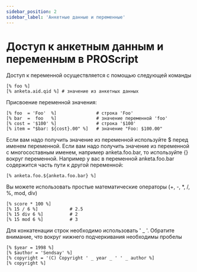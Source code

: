 ```yaml
---
sidebar_position: 2
sidebar_label: 'Анкетные данные и переменные'
---
```


# Доступ к анкетным данным и переменным в PROScript

Доступ к переменной осуществляется с помощью следующей команды

```
[% foo %]
[% anketa.aid.qid %] # значение из анкетных данных
```

Присвоение переменной значения:

```
[% foo  = 'Foo'  %]               # строка 'Foo'
[% bar  =  foo   %]               # значение переменной 'foo'
[% cost = '$100' %]               # строка '$100'
[% item = "$bar: ${cost}.00" %]   # значение "Foo: $100.00"
```

Если вам надо получить значение из переменной используйте $ перед именем переменной. Если вам надо получить значение из переменной с многосоставным именем, например anketa.foo.bar, то используйте {} вокруг переменной. Например у вас в переменной anketa.foo.bar содержится часть пути к другой переменной:

```
[% anketa.foo.${anketa.foo.bar} %]
```

Вы можете использовать простые математические операторы (+, -, \*, /, %, mod, div)

```
[% score * 100 %]
[% 15 / 6 %]            # 2.5
[% 15 div 6 %]          # 2
[% 15 mod 6 %]          # 3
```

Для конкатенации строк необходимо использовать ' \_ '. Обратите внимание, что вокруг нижнего подчеркивания необходимы пробелы

```
[% $year = 1998 %]
[% $author = 'Sendsay' %]
[% copyright = '(C) Copyright ' _ year _ ' ' _ author %]
[% copyright %]
```

